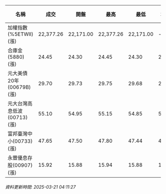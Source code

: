 | 名稱 | 成交 | 開盤 | 最高 | 最低 | 均價 | 成交金額(億) | 昨收 | 漲跌幅 | 漲跌 | 總量 | 昨量 | 振幅 |
| -------- | -------- | -------- | -------- |-------- | -------- | -------- |-------- |-------- |-------- | -------- | -------- |-------- |
|加權指數(%5ETWII) (漲)|22,377.26|22,171.00|22,377.26|22,171.00|-|2,706.24|21,960.83|1.90%|416.43|5,676,048|0|0.94%|
|合庫金(5880) (漲)|24.45|24.30|24.45|24.30|24.39|1.54|24.25|0.82%|0.20|6,296|7,332|0.62%|
|元大美債20年(00679B) (漲)|29.70|29.73|29.75|29.68|29.72|9.85|29.45|0.85%|0.25|33,153|79,053|0.24%|
|元大台灣高息低波(00713) (漲)|55.10|54.95|55.15|54.85|55.02|15.03|54.80|0.55%|0.30|27,314|17,951|0.55%|
|富邦臺灣中小(00733) (漲)|47.65|47.50|47.80|47.44|47.62|0.496|47.03|1.32%|0.62|1,042|1,033|0.77%|
|永豐優息存股(00907) (漲)|15.92|15.88|15.94|15.88|15.91|0.237|15.84|0.51%|0.08|1,491|1,215|0.38%|
###### 資料更新時間: 2025-03-21 04:11:27